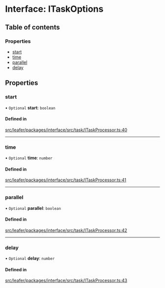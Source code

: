 # Interface: ITaskOptions

## Table of contents

### Properties

- [start](ITaskOptions.md#start)
- [time](ITaskOptions.md#time)
- [parallel](ITaskOptions.md#parallel)
- [delay](ITaskOptions.md#delay)

## Properties

### start

• `Optional` **start**: `boolean`

#### Defined in

[src/leafer/packages/interface/src/task/ITaskProcessor.ts:40](https://github.com/leaferjs/leafer/blob/e3d29379fa30ec6414b4ee45872fc9fd9c3f2178/packages/interface/src/task/ITaskProcessor.ts#L40)

___

### time

• `Optional` **time**: `number`

#### Defined in

[src/leafer/packages/interface/src/task/ITaskProcessor.ts:41](https://github.com/leaferjs/leafer/blob/e3d29379fa30ec6414b4ee45872fc9fd9c3f2178/packages/interface/src/task/ITaskProcessor.ts#L41)

___

### parallel

• `Optional` **parallel**: `boolean`

#### Defined in

[src/leafer/packages/interface/src/task/ITaskProcessor.ts:42](https://github.com/leaferjs/leafer/blob/e3d29379fa30ec6414b4ee45872fc9fd9c3f2178/packages/interface/src/task/ITaskProcessor.ts#L42)

___

### delay

• `Optional` **delay**: `number`

#### Defined in

[src/leafer/packages/interface/src/task/ITaskProcessor.ts:43](https://github.com/leaferjs/leafer/blob/e3d29379fa30ec6414b4ee45872fc9fd9c3f2178/packages/interface/src/task/ITaskProcessor.ts#L43)

